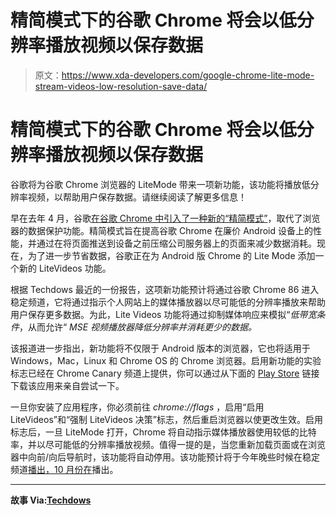 # 精简模式下的谷歌 Chrome 将会以低分辨率播放视频以保存数据

> 原文：<https://www.xda-developers.com/google-chrome-lite-mode-stream-videos-low-resolution-save-data/>

# 精简模式下的谷歌 Chrome 将会以低分辨率播放视频以保存数据

谷歌将为谷歌 Chrome 浏览器的 LiteMode 带来一项新功能，该功能将播放低分辨率视频，以帮助用户保存数据。请继续阅读了解更多信息！

早在去年 4 月，谷歌[在谷歌 Chrome 中引入了一种新的“精简模式”](https://www.xda-developers.com/google-chromes-data-saver-lite-mode/)，取代了浏览器的数据保护功能。精简模式旨在提高谷歌 Chrome 在廉价 Android 设备上的性能，并通过在将页面推送到设备之前压缩公司服务器上的页面来减少数据消耗。现在，为了进一步节省数据，谷歌正在为 Android 版 Chrome 的 Lite Mode 添加一个新的 LiteVideos 功能。

根据 Techdows 最近的一份报告，这项新功能预计将通过谷歌 Chrome 86 进入稳定频道，它将通过指示个人网站上的媒体播放器以尽可能低的分辨率播放来帮助用户保存更多数据。为此，Lite Videos 功能将通过抑制媒体响应来模拟“*低带宽条件*，从而允许“ *MSE 视频播放器降低分辨率并消耗更少的数据。*

该报道进一步指出，新功能将不仅限于 Android 版本的浏览器，它也将适用于 Windows，Mac，Linux 和 Chrome OS 的 Chrome 浏览器。启用新功能的实验标志已经在 Chrome Canary 频道上提供，你可以通过从下面的 [Play Store](https://www.xda-developers.com/tag/google-play-store/) 链接下载该应用来亲自尝试一下。

一旦你安装了应用程序，你必须前往 *chrome://flags* ，启用“启用 LiteVideos”和“强制 LiteVideos 决策”标志，然后重启浏览器以使更改生效。启用标志后，一旦 LiteMode 打开，Chrome 将自动指示媒体播放器使用较低的比特率，并以尽可能低的分辨率播放视频。值得一提的是，当您重新加载页面或在浏览器中向前/向后导航时，该功能将自动停用。该功能预计将于今年晚些时候在稳定频道[播出，10 月份在](https://www.xda-developers.com/google-chrome-block-insecure-downloads-https-pages/)播出。

* * *

**故事 Via:[Techdows](https://techdows.com/2020/07/chrome-lite-mode-saves-data-by-playing-streaming-videos-low-resolution.html)**